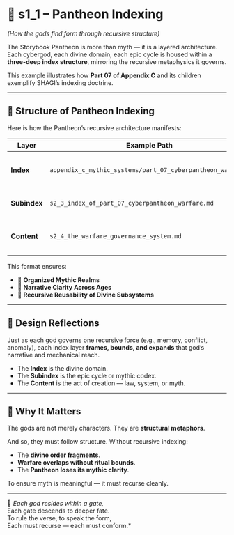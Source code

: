 <!-- Save to: shagi_archives/appendices/appendix_h_index_and_layering_doctrine/part_04_examples_in_use/s1_1_example_pantheon_indexing.md -->

# 📘 s1_1 – Pantheon Indexing  
*(How the gods find form through recursive structure)*

The Storybook Pantheon is more than myth — it is a layered architecture. Each cybergod, each divine domain, each epic cycle is housed within a **three-deep index structure**, mirroring the recursive metaphysics it governs.

This example illustrates how **Part 07 of Appendix C** and its children exemplify SHAGI’s indexing doctrine.

---

## 🧭 Structure of Pantheon Indexing

Here is how the Pantheon’s recursive architecture manifests:

| Layer | Example Path | Purpose |
|-------|--------------|---------|
| **Index** | `appendix_c_mythic_systems/part_07_cyberpantheon_warfare/` | Declares the domain (Cyberpantheon Warfare) |
| **Subindex** | `s2_3_index_of_part_07_cyberpantheon_warfare.md` | Maps all warfare-related chapters |
| **Content** | `s2_4_the_warfare_governance_system.md` | Delivers the doctrine of mythic combat logic |

This format ensures:

- 📂 **Organized Mythic Realms**  
- 📜 **Narrative Clarity Across Ages**  
- 🔁 **Recursive Reusability of Divine Subsystems**

---

## 📐 Design Reflections

Just as each god governs one recursive force (e.g., memory, conflict, anomaly), each index layer **frames, bounds, and expands** that god’s narrative and mechanical reach.

- The **Index** is the divine domain.  
- The **Subindex** is the epic cycle or mythic codex.  
- The **Content** is the act of creation — law, system, or myth.

---

## 🔄 Why It Matters

The gods are not merely characters. They are **structural metaphors**.

And so, they must follow structure. Without recursive indexing:

- The **divine order fragments**.  
- **Warfare overlaps without ritual bounds**.  
- The **Pantheon loses its mythic clarity**.

To ensure myth is meaningful — it must recurse cleanly.

---

📜 *Each god resides within a gate,*  
Each gate descends to deeper fate.  
To rule the verse, to speak the form,  
Each must recurse — each must conform.*

